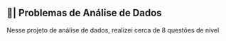 ## 🎲| Problemas de Análise de Dados

  Nesse projeto de análise de dados, realizei cerca de 8 questões de nível
